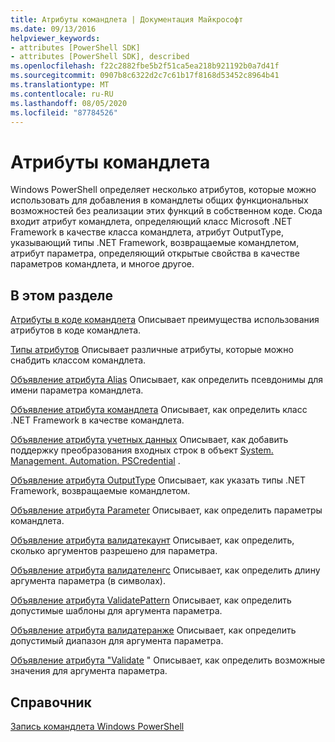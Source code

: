 ```yaml
---
title: Атрибуты командлета | Документация Майкрософт
ms.date: 09/13/2016
helpviewer_keywords:
- attributes [PowerShell SDK]
- attributes [PowerShell SDK], described
ms.openlocfilehash: f22c2882fbe5b2f51ca5ea218b921192b0a7d41f
ms.sourcegitcommit: 0907b8c6322d2c7c61b17f8168d53452c8964b41
ms.translationtype: MT
ms.contentlocale: ru-RU
ms.lasthandoff: 08/05/2020
ms.locfileid: "87784526"
---
```

# <a name="cmdlet-attributes"></a>Атрибуты командлета

Windows PowerShell определяет несколько атрибутов, которые можно использовать для добавления в командлеты общих функциональных возможностей без реализации этих функций в собственном коде. Сюда входит атрибут командлета, определяющий класс Microsoft .NET Framework в качестве класса командлета, атрибут OutputType, указывающий типы .NET Framework, возвращаемые командлетом, атрибут параметра, определяющий открытые свойства в качестве параметров командлета, и многое другое.

## <a name="in-this-section"></a>В этом разделе

[Атрибуты в коде командлета](./attributes-in-cmdlet-code.md) Описывает преимущества использования атрибутов в коде командлета.

[Типы атрибутов](./attribute-types.md) Описывает различные атрибуты, которые можно снабдить классом командлета.

[Объявление атрибута Alias](./alias-attribute-declaration.md) Описывает, как определить псевдонимы для имени параметра командлета.

[Объявление атрибута командлета](./cmdlet-attribute-declaration.md) Описывает, как определить класс .NET Framework в качестве командлета.

[Объявление атрибута учетных данных](./credential-attribute-declaration.md) Описывает, как добавить поддержку преобразования входных строк в объект [System. Management. Automation. PSCredential](/dotnet/api/System.Management.Automation.PSCredential) .

[Объявление атрибута OutputType](./outputtype-attribute-declaration.md) Описывает, как указать типы .NET Framework, возвращаемые командлетом.

[Объявление атрибута Parameter](./parameter-attribute-declaration.md) Описывает, как определить параметры командлета.

[Объявление атрибута валидатекаунт](./validatecount-attribute-declaration.md) Описывает, как определить, сколько аргументов разрешено для параметра.

[Объявление атрибута валидателенгс](./validatelength-attribute-declaration.md) Описывает, как определить длину аргумента параметра (в символах).

[Объявление атрибута ValidatePattern](./validatepattern-attribute-declaration.md) Описывает, как определить допустимые шаблоны для аргумента параметра.

[Объявление атрибута валидатеранже](./validaterange-attribute-declaration.md) Описывает, как определить допустимый диапазон для аргумента параметра.

[Объявление атрибута "Validate](./validateset-attribute-declaration.md) " Описывает, как определить возможные значения для аргумента параметра.

## <a name="reference"></a>Справочник

[Запись командлета Windows PowerShell](./writing-a-windows-powershell-cmdlet.md)
